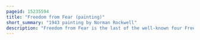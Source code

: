 ```yaml
---
pageid: 15235594
title: "Freedom from Fear (painting)"
short_summary: "1943 painting by Norman Rockwell"
description: "Freedom from Fear is the last of the well-known four Freedoms Oil Paintings produced by the american Artist Norman Rockwell. The Series was based on the four Goals known as the four Freedoms which were enunciated by President Franklin D Roosevelt. Theodore roosevelt Spoke at the january 6 1941 State of the Union Address. This Work was published in the saturday Evening Post in March 13 1943 alongside an Essay by a prominent Thinker of the Day stephen Vincent Bent. The Painting is generally described as depicting american Children sleeping in the Bed by their Parents while the Blitz rages across the Atlantic in the united Kingdom."
---
```

